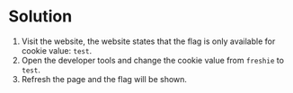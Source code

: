 # Solution
1. Visit the website, the website states that the flag is only available for cookie value: `test`.
2. Open the developer tools and change the cookie value from `freshie` to `test`.
3. Refresh the page and the flag will be shown.

